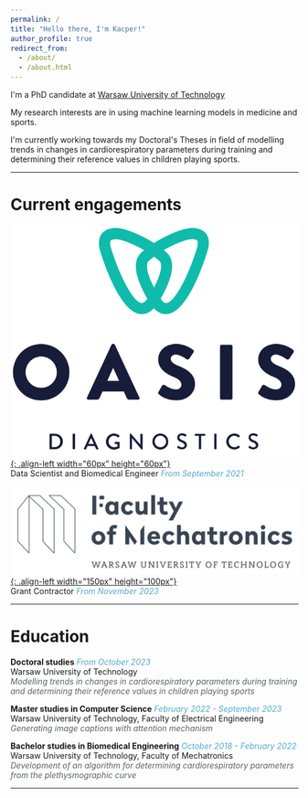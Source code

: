 ```yaml
---
permalink: /
title: "Hello there, I'm Kacper!"
author_profile: true
redirect_from: 
  - /about/
  - /about.html
---
```


I'm a PhD candidate at [Warsaw University of Technology](https://eng.pw.edu.pl)

My research interests are in using machine learning models in medicine and sports.

I'm currently working towards my Doctoral's Theses in field of modelling trends in changes in cardiorespiratory parameters during training and determining their reference values in children playing sports.

------

# Current engagements

[![Ilustration](/images/logo_oasis.png){: .align-left width="60px" height="60px"}](https://oasis-diagnostics.com) \
Data Scientist and Biomedical Engineer <span style="color:#52ADC8">*From September 2021*</span>

[![Ilustration](/images/wut_mchtr.png){: .align-left width="150px" height="100px"}](https://www.mchtr.pw.edu.pl/www_mchtr_eng) \
Grant Contractor <span style="color:#52ADC8">*From November 2023*</span>

------

# Education

**Doctoral studies** <span style="color:#52ADC8">*From October 2023*</span> \
Warsaw University of Technology \
<span style="color:#5c6266"> *Modelling trends in changes in cardiorespiratory parameters during training and determining their reference values in children playing sports*</span>

**Master studies in Computer Science** <span style="color:#52ADC8">*February 2022 - September 2023*</span> \
Warsaw University of Technology, Faculty of Electrical Engineering \
<span style="color:#5c6266">*Generating image captions with attention mechanism*</span>

**Bachelor studies in Biomedical Engineering** <span style="color:#52ADC8">*October 2018 - February 2022*</span> \
Warsaw University of Technology, Faculty of Mechatronics \
<span style="color:#5c6266">*Development of an algorithm for determining cardiorespiratory parameters from the plethysmographic curve*</span>

------


